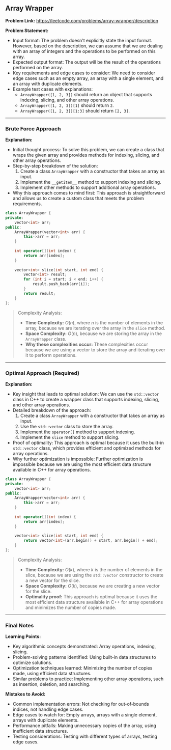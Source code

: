 ## Array Wrapper
**Problem Link:** https://leetcode.com/problems/array-wrapper/description

**Problem Statement:**
- Input format: The problem doesn't explicitly state the input format. However, based on the description, we can assume that we are dealing with an array of integers and the operations to be performed on this array.
- Expected output format: The output will be the result of the operations performed on the array.
- Key requirements and edge cases to consider: We need to consider edge cases such as an empty array, an array with a single element, and an array with duplicate elements.
- Example test cases with explanations: 
    - `ArrayWrapper([1, 2, 3])` should return an object that supports indexing, slicing, and other array operations.
    - `ArrayWrapper([1, 2, 3])[1]` should return `2`.
    - `ArrayWrapper([1, 2, 3])[1:3]` should return `[2, 3]`.

---

### Brute Force Approach
**Explanation:**
- Initial thought process: To solve this problem, we can create a class that wraps the given array and provides methods for indexing, slicing, and other array operations.
- Step-by-step breakdown of the solution:
    1. Create a class `ArrayWrapper` with a constructor that takes an array as input.
    2. Implement the `__getitem__` method to support indexing and slicing.
    3. Implement other methods to support additional array operations.
- Why this approach comes to mind first: This approach is straightforward and allows us to create a custom class that meets the problem requirements.

```cpp
class ArrayWrapper {
private:
    vector<int> arr;
public:
    ArrayWrapper(vector<int> arr) {
        this->arr = arr;
    }
    
    int operator[](int index) {
        return arr[index];
    }
    
    vector<int> slice(int start, int end) {
        vector<int> result;
        for (int i = start; i < end; i++) {
            result.push_back(arr[i]);
        }
        return result;
    }
};
```

> Complexity Analysis:
> - **Time Complexity:** $O(n)$, where $n$ is the number of elements in the array, because we are iterating over the array in the `slice` method.
> - **Space Complexity:** $O(n)$, because we are storing the array in the `ArrayWrapper` class.
> - **Why these complexities occur:** These complexities occur because we are using a vector to store the array and iterating over it to perform operations.

---

### Optimal Approach (Required)
**Explanation:**
- Key insight that leads to optimal solution: We can use the `std::vector` class in C++ to create a wrapper class that supports indexing, slicing, and other array operations.
- Detailed breakdown of the approach:
    1. Create a class `ArrayWrapper` with a constructor that takes an array as input.
    2. Use the `std::vector` class to store the array.
    3. Implement the `operator[]` method to support indexing.
    4. Implement the `slice` method to support slicing.
- Proof of optimality: This approach is optimal because it uses the built-in `std::vector` class, which provides efficient and optimized methods for array operations.
- Why further optimization is impossible: Further optimization is impossible because we are using the most efficient data structure available in C++ for array operations.

```cpp
class ArrayWrapper {
private:
    vector<int> arr;
public:
    ArrayWrapper(vector<int> arr) {
        this->arr = arr;
    }
    
    int operator[](int index) {
        return arr[index];
    }
    
    vector<int> slice(int start, int end) {
        return vector<int>(arr.begin() + start, arr.begin() + end);
    }
};
```

> Complexity Analysis:
> - **Time Complexity:** $O(k)$, where $k$ is the number of elements in the slice, because we are using the `std::vector` constructor to create a new vector for the slice.
> - **Space Complexity:** $O(k)$, because we are creating a new vector for the slice.
> - **Optimality proof:** This approach is optimal because it uses the most efficient data structure available in C++ for array operations and minimizes the number of copies made.

---

### Final Notes

**Learning Points:**
- Key algorithmic concepts demonstrated: Array operations, indexing, slicing.
- Problem-solving patterns identified: Using built-in data structures to optimize solutions.
- Optimization techniques learned: Minimizing the number of copies made, using efficient data structures.
- Similar problems to practice: Implementing other array operations, such as insertion, deletion, and searching.

**Mistakes to Avoid:**
- Common implementation errors: Not checking for out-of-bounds indices, not handling edge cases.
- Edge cases to watch for: Empty arrays, arrays with a single element, arrays with duplicate elements.
- Performance pitfalls: Making unnecessary copies of the array, using inefficient data structures.
- Testing considerations: Testing with different types of arrays, testing edge cases.